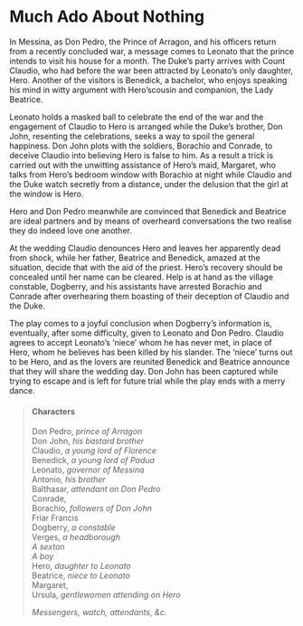 <!-- ======================================================================
--- Search engine
title:          Much Ado About Nothing
keywords:       much, ado, nothing, comedy
description:    Much Ado About Nothing by William Shakespeare.
--- Menu system
order:          100
text:           Much Ado About Nothing
hidden:         false
umbel:          false
--- Page properties
id:             
document:       
layout:         layout-2-left
$-left:         play-list
searchable:     true
======================================================================= -->

# Much Ado About Nothing

In Messina, as Don Pedro, the Prince of Arragon, and his officers return from a
recently concluded war, a message comes to Leonato that the prince intends to
visit his house for a month. The Duke’s party arrives with Count Claudio, who
had before the war been attracted by Leonato’s only daughter, Hero. Another of
the visitors is Benedick, a bachelor, who enjoys speaking his mind in witty
argument with Hero’scousin and companion, the Lady Beatrice.

Leonato holds a masked ball to celebrate the end of the war and the engagement
of Claudio to Hero is arranged while the Duke’s brother, Don John, resenting the
celebrations, seeks a way to spoil the general happiness. Don John plots with
the soldiers, Borachio and Conrade, to deceive Claudio into believing Hero is
false to him. As a result a trick is carried out with the unwitting assistance
of Hero’s maid, Margaret, who talks from Hero’s bedroom window with Borachio at
night while Claudio and the Duke watch secretly from a distance, under the
delusion that the girl at the window is Hero.

Hero and Don Pedro meanwhile are convinced that Benedick and Beatrice are ideal
partners and by means of overheard conversations the two realise they do indeed
love one another.

At the wedding Claudio denounces Hero and leaves her apparently dead from shock,
while her father, Beatrice and Benedick, amazed at the situation, decide that
with the aid of the priest. Hero’s recovery should be concealed until her name
can be cleared. Help is at hand as the village constable, Dogberry, and his
assistants have arrested Borachio and Conrade after overhearing them boasting of
their deception of Claudio and the Duke.

The play comes to a joyful conclusion when Dogberry’s information is, eventually,
after some difficulty, given to Leonato and Don Pedro. Claudio agrees to accept
Leonato’s ‘niece’ whom he has never met, in place of Hero, whom he believes has
been killed by his slander. The ‘niece’ turns out to be Hero, and as the lovers
are reunited Benedick and Beatrice announce that they will share the wedding day.
Don John has been captured while trying to escape and is left for future trial
while the play ends with a merry dance.

>   #### Characters
>   
>   Don Pedro, _prince of Arragon_  
    Don John, _his bastard brother_  
    Claudio, _a young lord of Florence_  
    Benedick, _a young lord of Padua_  
    Leonato, _governor of Messina_  
    Antonio, _his brother_  
    Balthasar, _attendant on Don Pedro_  
    Conrade,  
    Borachio, _followers of Don John_  
    Friar Francis  
    Dogberry, _a constable_  
    Verges, _a headborough_  
    _A sexton_  
    _A boy_  
    Hero, _daughter to Leonato_  
    Beatrice, _niece to Leonato_  
    Margaret,  
    Ursula, _gentlewomen attending on Hero_
>   
>   _Messengers, watch, attendants, &c._
